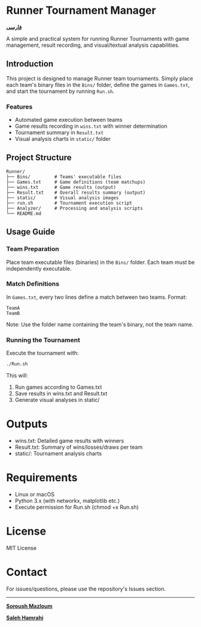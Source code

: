 # Runner Tournament Manager

[**فارسی**](README-Fa.md)

A simple and practical system for running Runner Tournaments with game management, result recording, and visual/textual analysis capabilities.

## Introduction

This project is designed to manage Runner team tournaments. Simply place each team's binary files in the `Bins/` folder, define the games in `Games.txt`, and start the tournament by running `Run.sh`.

### Features

- Automated game execution between teams
- Game results recording in `wins.txt` with winner determination
- Tournament summary in `Result.txt`
- Visual analysis charts in `static/` folder

## Project Structure

```
Runner/
├── Bins/         # Teams' executable files
├── Games.txt     # Game definitions (team matchups)
├── wins.txt      # Game results (output)
├── Result.txt    # Overall results summary (output)
├── static/       # Visual analysis images
├── run.sh        # Tournament execution script
├── Analyzer/     # Processing and analysis scripts
└── README.md
```

## Usage Guide

### Team Preparation

Place team executable files (binaries) in the `Bins/` folder. Each team must be independently executable.

### Match Definitions

In `Games.txt`, every two lines define a match between two teams. Format:

```
TeamA
TeamB
```

Note: Use the folder name containing the team's binary, not the team name.

### Running the Tournament

Execute the tournament with:

```bash
./Run.sh
```

This will:

1. Run games according to Games.txt
2. Save results in wins.txt and Result.txt
3. Generate visual analyses in static/

# Outputs

- wins.txt: Detailed game results with winners
- Result.txt: Summary of wins/losses/draws per team
- static/: Tournament analysis charts

# Requirements

- Linux or macOS
- Python 3.x (with networkx, matplotlib etc.)
- Execute permission for Run.sh (chmod +x Run.sh)

# License

MIT License

# Contact

For issues/questions, please use the repository's Issues section.

---

[**Soroush Mazloum**](https://github.com/SoroushMazloum)

[**Saleh Hamrahi**](https://github.com/SalehHamrahi)
